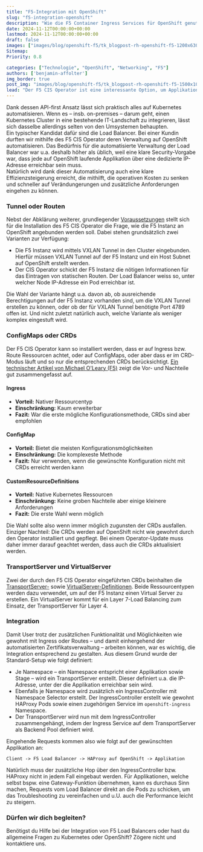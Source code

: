```yaml
---
title: "F5-Integration mit OpenShift"
slug: "f5-integration-openshift"
description: "Wie die F5 Container Ingress Services für OpenShift genutzt werden können"
date: 2024-11-12T00:00:00+00:00
lastmod: 2024-11-12T00:00:00+00:00
draft: false
images: ["images/blog/openshift-f5/tk_blogpost-rh-openshift-f5-1200x630.jpg"]
Sitemap:
Priority: 0.8

categories: ["Technologie", "OpenShift", "Networking", "F5"]
authors: ['benjamin-affolter']
img_border: true
post_img: "images/blog/openshift-f5/tk_blogpost-rh-openshift-f5-1500x1000.jpg"
lead: "Der F5 CIS Operator ist eine interessante Option, um Applikationen automatisch über einen Enterprise Load Balancer erreichbar zu machen. Die Integration funktioniert aber unter Umständen nicht, wie das auf den ersten Blick erwartet werden könnte."
---
```


Dank dessen API-first Ansatz lässt sich praktisch alles auf Kubernetes automatisieren. Wenn es – insb. on-premises – darum geht, einen Kubernetes Cluster in eine bestehende IT-Landschaft zu integrieren, lässt sich dasselbe allerdings selten von den Umsystemen behaupten.\
Ein typischer Kandidat dafür sind die Load Balancer. Bei einer Kundin durften wir mithilfe des F5 CIS Operator deren Verwaltung auf OpenShift automatisieren. Das Bedürfnis für die automatisierte Verwaltung der Load Balancer war u.a. deshalb höher als üblich, weil eine klare Security-Vorgabe war, dass jede auf OpenShift laufende Applikation über eine dedizierte IP-Adresse erreichbar sein muss.\
Natürlich wird dank dieser Automatisierung auch eine klare Effizienzsteigerung erreicht, die mithilft, die operativen Kosten zu senken und schneller auf Verändungerungen und zusätzliche Anforderungen eingehen zu können.

### Tunnel oder Routen

Nebst der Abklärung weiterer, grundlegender [Voraussetzungen](https://clouddocs.f5.com/containers/latest/userguide/cis-installation.html#prerequisites) stellt sich für die Installation des F5 CIS Operator die Frage, wie die F5 Instanz an OpenShift angebunden werden soll. Dabei stehen grundsätzlich zwei Varianten zur Verfügung:

* Die F5 Instanz wird mittels VXLAN Tunnel in den Cluster eingebunden. Hierfür müssen VXLAN Tunnel auf der F5 Instanz und ein Host Subnet auf OpenShift erstellt werden.
* Der CIS Operator schickt der F5 Instanz die nötigen Informationen für das Eintragen von statischen Routen. Der Load Balancer weiss so, unter welcher Node IP-Adresse ein Pod erreichbar ist.

Die Wahl der Variante hängt u.a. davon ab, ob ausreichende Berechtigungen auf der F5 Instanz vorhanden sind, um die VXLAN Tunnel erstellen zu können, oder ob der für VXLAN Tunnel benötigte Port 4789 offen ist. Und nicht zuletzt natürlich auch, welche Variante als weniger komplex eingestuft wird.

### ConfigMaps oder CRDs

Der F5 CIS Operator kann so installiert werden, dass er auf Ingress bzw. Route Ressourcen achtet, oder auf ConfigMaps, oder aber dass er im CRD-Modus läuft und so nur die entsprechenden CRDs berücksichtigt. [Ein technischer Artikel von Michael O'Leary (F5)](https://community.f5.com/kb/technicalarticles/my-first-crd-deployment-with-cis/291159) zeigt die Vor- und Nachteile gut zusammengefasst auf.

#### Ingress

* **Vorteil:** Nativer Ressourcentyp
* **Einschränkung:** Kaum erweiterbar
* **Fazit:** War die erste mögliche Konfigurationsmethode, CRDs sind aber empfohlen

#### ConfigMap

* **Vorteil:** Bietet die meisten Konfigurationsmöglichkeiten
* **Einschränkung:** Die komplexeste Methode
* **Fazit:** Nur verwenden, wenn die gewünschte Konfiguration nicht mit CRDs erreicht werden kann

#### CustomResourceDefinitions

* **Vorteil:** Native Kubernetes Ressourcen
* **Einschränkung:** Keine groben Nachteile aber einige kleinere Anforderungen
* **Fazit:** Die erste Wahl wenn möglich

Die Wahl sollte also wenn immer möglich zugunsten der CRDs ausfallen. Einziger Nachteil: Die CRDs werden auf OpenShift nicht wie gewohnt durch den Operator installiert und gepflegt. Bei einem Operator-Update muss daher immer darauf geachtet werden, dass auch die CRDs aktualisiert werden.

### TransportServer und VirtualServer

Zwei der durch den F5 CIS Operator eingeführten CRDs beinhalten die [TransportServer-](https://clouddocs.f5.com/containers/latest/userguide/crd/transportserver.html) sowie [VirtualServer-Definitionen](https://clouddocs.f5.com/containers/latest/userguide/crd/virtualserver.html). Beide Ressourcentypen werden dazu verwendet, um auf der F5 Instanz einen Virtual Server zu erstellen. Ein VirtualServer kommt für ein Layer 7-Load Balancing zum Einsatz, der TransportServer für Layer 4.

### Integration

Damit User trotz der zusätzlichen Funktionalität und Möglichkeiten wie gewohnt mit Ingress oder Routes – und damit einhergehend der automatisierten Zertifikatsverwaltung – arbeiten können, war es wichtig, die Integration entsprechend zu gestalten. Aus diesem Grund wurde der Standard-Setup wie folgt definiert:

* Je Namespace – ein Namespace entspricht einer Applikation sowie Stage – wird ein TransportServer erstellt. Dieser definiert u.a. die IP-Adresse, unter der die Applikation erreichbar sein wird.
* Ebenfalls je Namespace wird zusätzlich ein IngressController mit Namespace Selector erstellt. Der IngressController erstellt wie gewohnt HAProxy Pods sowie einen zugehörigen Service im `openshift-ingress` Namespace.
* Der TransportServer wird nun mit dem IngressController zusammengehängt, indem der Ingress Service auf dem TransportServer als Backend Pool definiert wird.

Eingehende Requests kommen also wie folgt auf der gewünschten Applikation an:

```text
Client -> F5 Load Balancer -> HAProxy auf OpenShift -> Applikation
```

Natürlich muss der zusätzliche Hop über den IngressController bzw. HAProxy nicht in jedem Fall eingebaut werden. Für Applikationen, welche selbst bspw. eine Gateway-Funktion übernehmen, kann es durchaus Sinn machen, Requests vom Load Balancer direkt an die Pods zu schicken, um das Troubleshooting zu vereinfachen und u.U. auch die Performance leicht zu steigern.

### Dürfen wir dich begleiten?

Benötigst du Hilfe bei der Integration von F5 Load Balancers oder hast du allgemeine Fragen zu Kubernetes oder OpenShift? Zögere nicht und kontaktiere uns.
